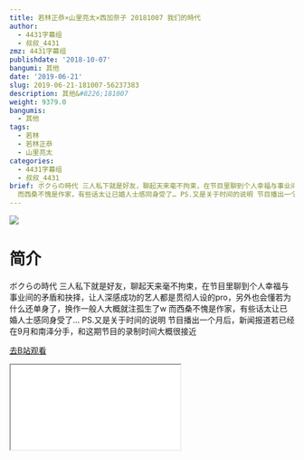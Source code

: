 ```yaml
---
title: 若林正恭×山里亮太×西加奈子 20181007 我们的時代
author:
  - 4431字幕组
  - 叔叔_4431
zmz: 4431字幕组
publishdate: '2018-10-07'
bangumi: 其他
date: '2019-06-21'
slug: 2019-06-21-181007-56237383
description: 其他&#8226;181007
weight: 9379.0
bangumis:
  - 其他
tags:
  - 若林
  - 若林正恭
  - 山里亮太
categories:
  - 4431字幕组
  - 叔叔_4431
brief: ボクらの時代 三人私下就是好友，聊起天来毫不拘束，在节目里聊到个人幸福与事业间的矛盾和抉择，让人深感成功的艺人都是贯彻人设的pro，另外也会懂若为什么还单身了，换作一般人大概就注孤生了w
  而西桑不愧是作家，有些话太让已婚人士感同身受了… PS.又是关于时间的说明 节目播出一个月后，新闻报道若已经在9月和南泽分手，和这期节目的录制时间大概很接近
---
```

![](https://raw.githubusercontent.com/tcgriffith/owaraisite/master/static/tmpimg/2364aa3d1426bbee273c95d0122270cd54240417.jpg.480.jpg)
# 简介  
ボクらの時代
三人私下就是好友，聊起天来毫不拘束，在节目里聊到个人幸福与事业间的矛盾和抉择，让人深感成功的艺人都是贯彻人设的pro，另外也会懂若为什么还单身了，换作一般人大概就注孤生了w 而西桑不愧是作家，有些话太让已婚人士感同身受了…
PS.又是关于时间的说明
节目播出一个月后，新闻报道若已经在9月和南泽分手，和这期节目的录制时间大概很接近  

[去B站观看](https://www.bilibili.com/video/av56237383/)
<div class ="resp-container"><iframe class="testiframe" src="//player.bilibili.com/player.html?aid=56237383"", scrolling="no", allowfullscreen="true" > </iframe></div> 
